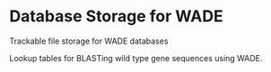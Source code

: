 # Database Storage for WADE

Trackable file storage for WADE databases


Lookup tables for BLASTing wild type gene sequences using WADE.